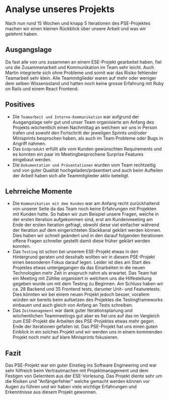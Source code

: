 # Analyse unseres Projekts
Nach nun rund 15 Wochen und knapp 5 Iterationen des PSE-Projektes machen wir einen kleinen Rückblick über unsere Arbeit und was wir gelehrnt haben.
## Ausgangslage
Da fast alle von uns zusammen an einem ESE-Projekt gearbeitet haben, fiel uns die Zusammenarbeit und Kommunikation im Team sehr leicht. Auch Martin integrierte sich ohne Probleme und somit war das Risiko fehlender Teamarbeit sehr klein.
Alle Teammitglieder waren auf mehr oder weniger dem selben Wissensstand und hatten noch keine grosse Erfahrung mit Ruby on Rails und einem React Frontend.
## Positives
* Die `Teamarbeit und Interne-Kommunikation` war aufgrund der Ausgangslage sehr gut und unser Team organisierte am Anfang des Projekts wöchentlich einen Nachmittag an welchem wir uns in Person trafen und sowohl den Fortschritt der jeweilgen Sprints und/oder Minisprints besprochen haben, als auch im Team Probleme oder Bugs in Angriff nahmen.
* Das `Endprodukt` erfüllt alle vom Kunden gewünschten Requirements und es konnten ein paar im Meetingbesprochene Surprise Features eingebaut werden.
* Die `Dokumentation und Präsentationen` wurden vom Team rechtzeitig und von guter Qualität hochgeladen/präsentiert und auch beim Aufteilen der Arbeit haben sich alle Teammitglieder aktiv beteiligt.
## Lehrreiche Momente
* Die `Kommunikation mit dem Kunden` war am Anfang recht zurückhaltend von unserer Seite da das Team noch keine Erfahrungen mit Projekten mit Kunden hatte. So haben wir zum Beispiel unsere Fragen, welche in der ersten Iteration aufgekommen sind, erst am Kundenmeeting am Ende der ersten Iteration gefragt, obwohl diese viel einfacher während der Iteration auf dem eingerichteten Slackkanal geklärt werden können. Dies haben wir schnell geändert und in den darauf folgenden Iterationen offene Fragen schneller gestellt damit diese früher geklärt werden konnten.
* Das `Testing` ist schon bei unserem ESE-Projekt etwas in den Hintergrund geraten und desshalb wollten wir in diesem PSE-Projekt einen besonderen Fokus darauf legen. Leider ist dies am Start des Projektes etwas untergegangen da das Einarbeiten in die neuen Technologien mehr Zeit in anspruch nahm als erwartet. Das Team hat ein Meeting mit Zühlke organisiert in welchem uns die Hilfestellung gegeben wurde um mit dem Testing zu Beginnen. 
Am Schluss haben wir ca. 28 Backend und 35 Frontend tests, darunter Unit- und Featuretests. Dies könnten wir bei einem neuen Projekt jedoch besser, vorallem würden wir bereits beim aufsetzen des Projektes die Testingframeworks einbauen und auch gleich von Anfang an Tests schreiben.
* Das `Zeitmanagement` war dank guter Iterationsplanung und wöchentlichen Teammeetings gut aber es fiel uns auf das im Vergleich zum ESE-Projekt die Arbeiten des PSE-Projektes etwas mehr gegen Ende der Iterationen gefallen ist. Das PSE-Projekt hat uns einen guten Einblick in ein solches Projekt und wir werden uns in einem kommenden Projekt noch mehr auf klare Minisprints fokusieren.

## Fazit
Das PSE-Projekt war ein guter Einstieg ins Software Engineering und war sehr hilfreich beim Vertrautmachen mit Projektmanagement und dem Festigen von Gelerntem aus der ESE-Vorlesung. Das Projekt diente sehr um die Risiken und "Anfängerfehler" welche gemacht werden können vor Augen zu führen und wir haben viele wichtige Erfahrungen und Erkenntnisse aus diesem Projekt gewonnen.